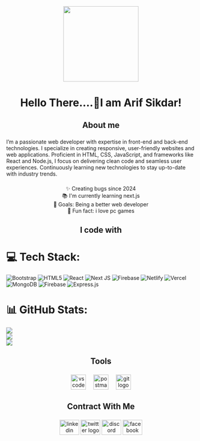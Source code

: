 <div align="center">
  <img height="200" src="https://i.ibb.co.com/zTTVsHV0/8469936.jpg"  />
</div>

###

<h1 align="center">Hello There....👋I am Arif Sikdar!</h1>

###

<h2 align="center">About me</h2>

###

<p align="left">I’m a passionate web developer with expertise in front-end and back-end technologies. I specialize in creating responsive, user-friendly websites and web applications. Proficient in HTML, CSS, JavaScript, and frameworks like React and Node.js, I focus on delivering clean code and seamless user experiences. Continuously learning new technologies to stay up-to-date with industry trends.</p>

###

<p align="center">✨ Creating bugs since 2024<br>📚 I'm currently learning next.js<br>🎯 Goals: Being a better web developer<br>🎲 Fun fact: i love pc games</p>

###

<h2 align="center">I code with</h2>

###

# 💻 Tech Stack:
![Bootstrap](https://img.shields.io/badge/bootstrap-%238511FA.svg?style=for-the-badge&logo=bootstrap&logoColor=white) ![HTML5](https://img.shields.io/badge/html5-%23E34F26.svg?style=for-the-badge&logo=html5&logoColor=white) ![React](https://img.shields.io/badge/react-%2320232a.svg?style=for-the-badge&logo=react&logoColor=%2361DAFB) ![Next JS](https://img.shields.io/badge/Next-black?style=for-the-badge&logo=next.js&logoColor=white) ![Firebase](https://img.shields.io/badge/firebase-%23039BE5.svg?style=for-the-badge&logo=firebase) ![Netlify](https://img.shields.io/badge/netlify-%23000000.svg?style=for-the-badge&logo=netlify&logoColor=#00C7B7) ![Vercel](https://img.shields.io/badge/vercel-%23000000.svg?style=for-the-badge&logo=vercel&logoColor=white) ![MongoDB](https://img.shields.io/badge/MongoDB-%234ea94b.svg?style=for-the-badge&logo=mongodb&logoColor=white) ![Firebase](https://img.shields.io/badge/firebase-a08021?style=for-the-badge&logo=firebase&logoColor=ffcd34) ![Express.js](https://img.shields.io/badge/express.js-%23404d59.svg?style=for-the-badge&logo=express&logoColor=%2361DAFB)
# 📊 GitHub Stats:
![](https://github-readme-stats.vercel.app/api?username=Arif-Sikdar700&theme=dark&hide_border=false&include_all_commits=false&count_private=false)<br/>
![](https://github-readme-streak-stats.herokuapp.com/?user=Arif-Sikdar700&theme=dark&hide_border=false)<br/>
![](https://github-readme-stats.vercel.app/api/top-langs/?username=Arif-Sikdar700&theme=dark&hide_border=false&include_all_commits=false&count_private=false&layout=compact)


###

<h2 align="center">Tools</h2>

###

<div align="center">
  <img src="https://cdn.jsdelivr.net/gh/devicons/devicon/icons/vscode/vscode-original.svg" height="40" alt="vscode logo"  />
  <img width="12" />
  <img src="https://cdn.simpleicons.org/postman/FF6C37" height="40" alt="postman logo"  />
  <img width="12" />
  <img src="https://cdn.simpleicons.org/git/F05032" height="40" alt="git logo"  />
</div>

###

<h2 align="center">Contract With Me</h2>

###

<div align="center">
  <img src="https://raw.githubusercontent.com/maurodesouza/profile-readme-generator/master/src/assets/icons/social/linkedin/default.svg" width="52" height="40" alt="linkedin logo"  />
  <img src="https://raw.githubusercontent.com/maurodesouza/profile-readme-generator/master/src/assets/icons/social/twitter/default.svg" width="52" height="40" alt="twitter logo"  />
  <img src="https://raw.githubusercontent.com/maurodesouza/profile-readme-generator/master/src/assets/icons/social/discord/default.svg" width="52" height="40" alt="discord logo"  />
  <img src="https://raw.githubusercontent.com/maurodesouza/profile-readme-generator/master/src/assets/icons/social/facebook/default.svg" width="52" height="40" alt="facebook logo"  />
</div>

###
